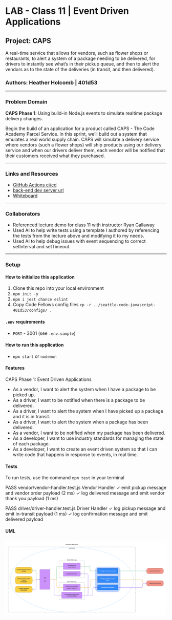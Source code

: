 # LAB - Class 11 | Event Driven Applications

## Project: CAPS

A real-time service that allows for vendors, such as flower shops or restaurants, to alert a system of a package needing to be delivered, for drivers to instantly see what’s in their pickup queue, and then to alert the vendors as to the state of the deliveries (in transit, and then delivered).

### Authors: Heather Holcomb | 401d53

***

### Problem Domain

**CAPS Phase 1**: Using build-in Node.js events to simulate realtime package delivery changes.

Begin the build of an application for a product called CAPS - The Code Academy Parcel Service. In this sprint, we’ll build out a system that emulates a real world supply chain. CAPS will simulate a delivery service where vendors (such a flower shops) will ship products using our delivery service and when our drivers deliver them, each vendor will be notified that their customers received what they purchased.

***

### Links and Resources

- [GitHub Actions ci/cd](https://github.com/holcombheather/caps/actions)
- [back-end dev server url](https://caps-z2cc.onrender.com)
- [Whiteboard](https://www.figma.com/file/LmkZ4QxH40tRryEP8EIPrf/Whiteboard-401d53?type=whiteboard&node-id=0%3A1&t=t9QcXiax6SKKr7d3-1)

***

### Collaborators

- Referenced lecture demo for class 11 with instructor Ryan Gallaway
- Used AI to help write tests using a template I authored by referencing the tests from the lecture above and modifying it to my needs.
- Used AI to help debug issues with event sequencing to correct setInterval and setTimeout.

***

### Setup

#### How to initialize this application
1. Clone this repo into your local environment
2. `npm init -y`
3. `npm i jest chance eslint`
4. Copy Code Fellows config files `cp -r ../seattle-code-javascript-401d53/configs/ .`

#### `.env` requirements

- `PORT` - 3001  (see `.env.sample`)

#### How to run this application

- `npm start` or `nodemon`

#### Features

CAPS Phase 1: Event Driven Applications
- As a vendor, I want to alert the system when I have a package to be picked up.
- As a driver, I want to be notified when there is a package to be delivered.
- As a driver, I want to alert the system when I have picked up a package and it is in transit.
- As a driver, I want to alert the system when a package has been delivered.
- As a vendor, I want to be notified when my package has been delivered.
- As a developer, I want to use industry standards for managing the state of each package.
- As a developer, I want to create an event driven system so that I can write code that happens in response to events, in real time.

#### Tests

To run tests, use the command `npm test` in your terminal

 PASS  vendor/vendor-handler.test.js
  Vendor Handler
    ✓ emit pickup message and vendor order payload (2 ms)
    ✓ log delivered message and emit vendor thank you payload (1 ms)

 PASS  driver/driver-handler.test.js
  Driver Handler
    ✓ log pickup message and emit in-transit payload (1 ms)
    ✓ log confirmation message and emit delivered payload

#### UML
![UML image](UML_lab11.png)

